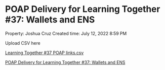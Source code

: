 # POAP Delivery for Learning Together #37: Wallets and ENS

Property: Joshua Cruz
Created time: July 12, 2022 8:59 PM

Upload CSV here

[Learning Together #37 POAP links.csv](POAP%20Delivery%20for%20Learning%20Together%20#37%20Wallets%20an%20f80bb9eaca48489f9e894a45d9d65795/Learning_Together_37_POAP_links.csv)

[POAP Delivery for Learning Together #37: Wallets and ENS](POAP%20Delivery%20for%20Learning%20Together%20#37%20Wallets%20an%20f80bb9eaca48489f9e894a45d9d65795/POAP%20Delivery%20for%20Learning%20Together%20#37%20Wallets%20an%207957a9144b604aef9fd5664779132b88.csv)